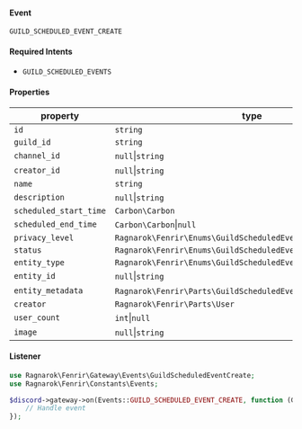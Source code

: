 #### Event
`GUILD_SCHEDULED_EVENT_CREATE`

#### Required Intents
- `GUILD_SCHEDULED_EVENTS`

#### Properties
|property|type|
|--------|----|
|`id`|`string`|
|`guild_id`|`string`|
|`channel_id`|`null`&#124;`string`|
|`creator_id`|`null`&#124;`string`|
|`name`|`string`|
|`description`|`null`&#124;`string`|
|`scheduled_start_time`|`Carbon\Carbon`|
|`scheduled_end_time`|`Carbon\Carbon`&#124;`null`|
|`privacy_level`|`Ragnarok\Fenrir\Enums\GuildScheduledEventPrivacyLevel`|
|`status`|`Ragnarok\Fenrir\Enums\GuildScheduledEventStatus`|
|`entity_type`|`Ragnarok\Fenrir\Enums\GuildScheduledEventEntityType`|
|`entity_id`|`null`&#124;`string`|
|`entity_metadata`|`Ragnarok\Fenrir\Parts\GuildScheduledEventEntityMetadata`&#124;`null`|
|`creator`|`Ragnarok\Fenrir\Parts\User`|
|`user_count`|`int`&#124;`null`|
|`image`|`null`&#124;`string`|

#### Listener
```php
use Ragnarok\Fenrir\Gateway\Events\GuildScheduledEventCreate;
use Ragnarok\Fenrir\Constants\Events;

$discord->gateway->on(Events::GUILD_SCHEDULED_EVENT_CREATE, function (GuildScheduledEventCreate $event) {
    // Handle event
});
```
